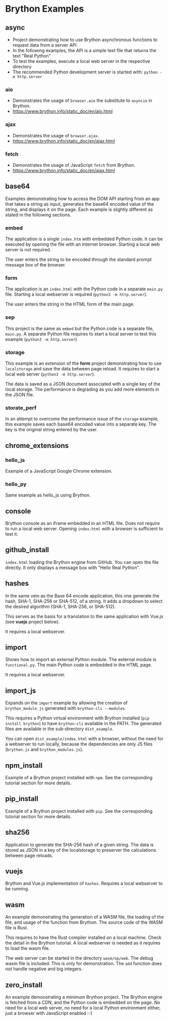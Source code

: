 # Brython Examples

## async

* Project demonstrating how to use Brython asynchronous functions to request data from a server API.
* In the following examples, the API is a simple text file that returns the text "Real Python"
* To test the examples, execute a local web server in the respective directory
* The recommended Python development server is started with: `python -m http.server`

### aio

* Demonstrates the usage of `browser.aio` the substitute to `asyncio` in Brython.
* https://www.brython.info/static_doc/en/aio.html

### ajax

* Demonstrates the usage of `browser.ajax`.
* https://www.brython.info/static_doc/en/ajax.html

### fetch

* Demonstrates the usage of JavaScript `fetch` from Brython.
* https://www.brython.info/static_doc/en/ajax.html

## base64

Examples demonstrating how to access the DOM API starting from an app that takes a string as input, generates the base64 encoded value of the string, and displays it on the page. Each example is slightly different as stated in the following sections.

### embed

The application is a single `index.htm` with embedded Python code. It can be executed by opening the file with an internet browser. Starting a local web server is not required.

The user enters the string to be encoded through the standard prompt message box of the browser.

### form

The application is an `index.html` with the Python code in a separate `main.py` file. Starting a local webserver is required (`python3 -m http.server`).

The user enters the string in the HTML form of the main page.

### sep

This project is the same as `embed` but the Python code is a separate file, `main.py`. A separate Python file requires to start a local server to test this example (`python3 -m http.server`)

### storage

This example is an extension of the **form** project demonstrating how to use `localstorage` and save the data between page reload. It requires to start a local web server (`python3 -m http.server`).

The data is saved as a JSON document associated with a single key of the local storage. The performance is degrading as you add more elements in the JSON file.

### storate_perf

In an attempt to overcome the performance issue of the `storage` example, this example saves each base64 encoded value into a separate key. The key is the original string entered by the user.

## chrome_extensions

### hello_js

Example of a JavaScript Google Chrome extension.

### hello_py

Same example as hello_js using Brython.

## console

Brython console as an iframe embedded in an HTML file. Does not require to run a local web server. Opening `index.html` with a browser is sufficient to test it.

## github_install

`index.html` loading the Brython engine from GitHub. You can open the file directly. It only displays a message box with "Hello Real Python".

## hashes

In the same vein as the Base 64 encode application, this one generate the hash, SHA-1, SHA-256 or SHA-512, of a string. It adds a dropdown to select the desired algorithm (SHA-1, SHA-256, or SHA-512).

This serves as the basis for a translation to the same application with Vue.js (see **vuejs** project below).

It requires a local webserver.

## import

Shows how to import an external Python module. The external module is `functional.py`. The main Python code is embedded in the HTML page.

It requires a local webserver.

## import_js

Expands on the `import` example by allowing the creation of `brython_module.js` generated with `brython-cli --modules`.

This requires a Python virtual environment with Brython installed (`pip install brython`) to have `brython-cli` available in the PATH. The generated files are available in the sub-directory `dist_example`.

You can open `dist_example/index.html` with a browser, without the need for a webserver to run locally, because the dependencies are only JS files (`brython.js` and `brython_modules.js`).

## npm_install

Example of a Brython project installed with `npm`. See the corresponding tutorial section for more details.

## pip_install

Example of a Brython project installed with `pip`. See the corresponding tutorial section for more details.

## sha256

Application to generate the SHA-256 hash of a given string. The data is stored as JSON in a key of the localstorage to preserver the calculations between page reloads.

## vuejs

Brython and Vue.js implementation of `hashes`. Requires a local webserver to be running.

## wasm

An example demonstrating the generation of a WASM file, the loading of the file, and usage of the function from Brython. The source code of the WASM file is Rust.

This requires to have the Rust compiler installed on a local machine. Check the detail in the Brython tutorial. A local webserver is needed as it requires to load the wasm file.

The web server can be started in the directory `wasm/op/web`. The debug wasm file is included. This is only for demonstration. The `add` function does not handle negative and big integers.

## zero_install

An example demonstrating a minimum Brython project. The Brython engine is fetched from a CDN, and the Python code is embedded on the page. No need for a local web server, no need for a local Python environment either, just a browser with JavaScript enabled :-)
